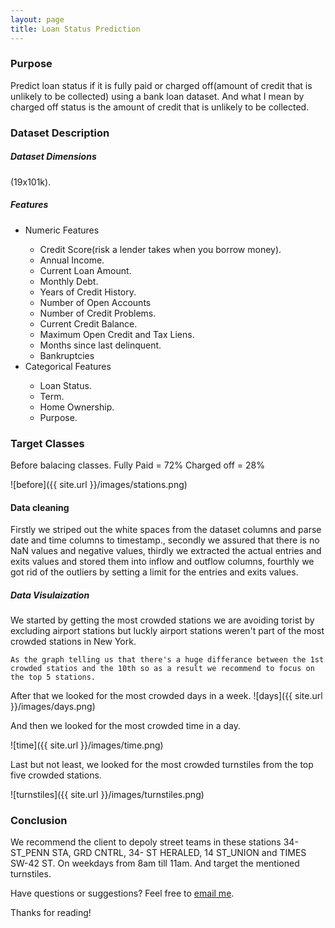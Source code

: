 ```yaml
---
layout: page
title: Loan Status Prediction
---
```



### Purpose

Predict loan status if it is fully paid or charged off(amount of credit that is unlikely to be collected) using a bank loan dataset. And what I mean by charged off status is the amount of credit that is unlikely to be collected.

### Dataset Description
##### Dataset Dimensions
(19x101k).

##### Features
<ul>
  <li>Numeric Features</li>
  <ul>
  <li>Credit Score(risk a lender takes when you borrow money).</li>
  <li>Annual Income.</li>
  <li>Current Loan Amount.</li>
  <li>Monthly Debt.</li>
  <li>Years of Credit History.</li>
  <li>Number of Open Accounts</li>
  <li>Number of Credit Problems.</li>
  <li>Current Credit Balance.</li>
  <li>Maximum Open Credit and Tax Liens.</li>
<li>Months since last delinquent.</li>
  <li>Bankruptcies</li>
  </ul>
  <li>Categorical Features</li>
<ul>
  <li>Loan Status.</li>
  <li>Term.</li>
  <li>Home Ownership.</li>
  <li>Purpose.</li>
  </ul>
</ul> 



### Target Classes

Before balacing classes.
Fully Paid = 72%
Charged off = 28% 

![before]({{ site.url }}/images/stations.png)

#### Data cleaning

Firstly we striped out the white spaces from the dataset columns and parse date and time columns to timestamp., secondly we assured that there is no NaN values and negative values, thirdly we extracted the actual entries and exits values and stored them into inflow and outflow columns, fourthly we got rid of the outliers by setting a limit for the entries and exits values.

##### Data Visulaization
We started by getting the most crowded stations we are avoiding torist by excluding airport stations but luckly airport stations weren't part of the most crowded stations in New York.   


    As the graph telling us that there's a huge differance between the 1st crowded statios and the 10th so as a result we recommend to focus on the top 5 stations.

After that we looked for the most crowded days in a week.   ![days]({{ site.url }}/images/days.png)

And then we looked for the most crowded time in a day.

![time]({{ site.url }}/images/time.png)

 Last but not least, we looked for the most crowded turnstiles from the top five crowded stations.  

![turnstiles]({{ site.url }}/images/turnstiles.png)

### Conclusion

We recommend the client to depoly street teams in these stations 34-ST_PENN STA, GRD CNTRL, 34- ST HERALED, 14 ST_UNION and TIMES SW-42 ST. On weekdays from 8am till 11am. And target the mentioned turnstiles.


Have questions or suggestions? Feel free to [email me](mailto:njoud.algifari@gmail.com).

Thanks for reading!

